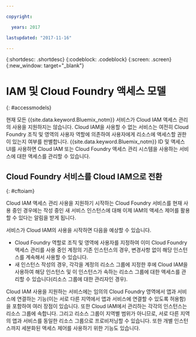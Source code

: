```yaml
---

copyright:

  years: 2017

lastupdated: "2017-11-16"

---
```


{:shortdesc: .shortdesc}
{:codeblock: .codeblock}
{:screen: .screen}
{:new_window: target="_blank"}

# IAM 및 Cloud Foundry 액세스 모델
{: #accessmodels}

현재 모든 {{site.data.keyword.Bluemix_notm}} 서비스가 Cloud IAM 액세스 관리의 사용을 지원하지는 않습니다. Cloud IAM을 사용할 수 없는 서비스는 여전히 Cloud Foundry 조직 및 영역의 사용자 역할에 의존하여 사용자에게 리소스에 액세스할 권한이 있는지 여부를 판별합니다. {{site.data.keyword.Bluemix_notm}} ID 및 액세스 UI를 사용하면 Cloud IAM 또는 Cloud Foundry 액세스 관리 시스템을 사용하는 서비스에 대한 액세스를 관리할 수 있습니다. 


## Cloud Foundry 서비스를 Cloud IAM으로 전환
{: #cftoiam}

Cloud IAM 액세스 관리 사용을 지원하기 시작하는 Cloud Foundry 서비스를 현재 사용 중인 경우에는 작성 중인 새 서비스 인스턴스에 대해 이제 IAM의 액세스 제어를 활용할 수 있다는 알림을 받게 됩니다. 

서비스가 Cloud IAM의 사용을 시작하면 다음을 예상할 수 있습니다. 

* Cloud Foundry 역할로 조직 및 영역에 사용자를 지정하여 이미 Cloud Foundry 액세스 관리를 사용 중인 계정의 기존 인스턴스의 경우, 변경사항 없이 해당 인스턴스를 계속해서 사용할 수 있습니다. 
* 새 인스턴스 작성의 경우, 각각을 계정의 리소스 그룹에 지정한 후에 Cloud IAM을 사용하여 해당 인스턴스 및 이 인스턴스가 속하는 리소스 그룹에 대한 액세스를 관리할 수 있습니다(리소스 그룹에 대한 관리자인 경우). 

Cloud IAM 사용을 지원하는 서비스에는 임의의 Cloud Foundry 영역에서 앱과 서비스에 연결하는 기능(이는 서로 다른 지역에서 앱과 서비스에 연결할 수 있도록 허용함)을 포함하여 여러 장점이 있습니다. 또한 Cloud IAM에서 관리하는 각각의 인스턴스는 리소스 그룹에 속합니다. 그리고 리소스 그룹이 지역별 범위가 아니므로, 서로 다른 지역의 앱과 서비스를 동일한 리소스 그룹으로 프로비저닝할 수 있습니다. 또한 개별 인스턴스까지 세분화된 액세스 제어를 사용하기 위한 기능도 있습니다.  

